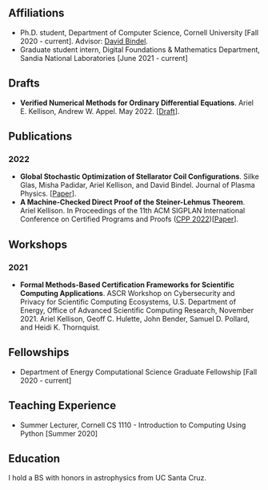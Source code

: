 
## Affiliations 
+ Ph.D. student, Department of Computer Science, Cornell University [Fall 2020 - current]. Advisor: [David Bindel](https://www.cs.cornell.edu/~bindel/).
+ Graduate student intern, Digital Foundations & Mathematics Department, Sandia National Laboratories [June 2021 - current]

## Drafts
+ **Verified Numerical Methods for Ordinary Differential Equations**. Ariel E. Kellison, Andrew W. Appel. May 2022. [[Draft](https://github.com/ak-2485/ak-2485.github.io/blob/master/main.pdf)].

## Publications

### 2022
+  **Global Stochastic Optimization of Stellarator Coil Configurations**. Silke Glas, Misha Padidar, Ariel Kellison, and David Bindel. Journal of Plasma Physics. [[Paper](https://arxiv.org/abs/2110.07464)].
+  **A Machine-Checked Direct Proof of the Steiner-Lehmus Theorem**. Ariel Kellison. In Proceedings of the 11th ACM SIGPLAN International Conference on Certified Programs and Proofs ([CPP 2022](https://popl22.sigplan.org/home/CPP-2022))[[Paper](https://arxiv.org/abs/2112.11182)].

## Workshops

### 2021

+ **Formal Methods-Based Certification Frameworks for Scientific Computing Applications**. ASCR Workshop on Cybersecurity and Privacy for Scientific Computing Ecosystems, U.S. Department of Energy, Office of Advanced Scientific Computing Research, November 2021. Ariel Kellison, Geoff C. Hulette, John Bender, Samuel D. Pollard, and Heidi K. Thornquist.

## Fellowships
+ Department of Energy Computational Science Graduate Fellowship [Fall 2020 - current]

## Teaching Experience 
+ Summer Lecturer, Cornell CS 1110 - Introduction to Computing Using Python [Summer 2020]

## Education 
I hold a BS with honors in astrophysics from UC Santa Cruz.
